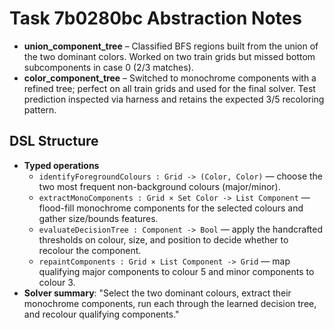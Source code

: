 # Task 7b0280bc Abstraction Notes

- **union_component_tree** – Classified BFS regions built from the union of the two dominant colors. Worked on two train grids but missed bottom subcomponents in case 0 (2/3 matches).
- **color_component_tree** – Switched to monochrome components with a refined tree; perfect on all train grids and used for the final solver. Test prediction inspected via harness and retains the expected 3/5 recoloring pattern.

## DSL Structure
- **Typed operations**
  - `identifyForegroundColours : Grid -> (Color, Color)` — choose the two most frequent non-background colours (major/minor).
  - `extractMonoComponents : Grid × Set Color -> List Component` — flood-fill monochrome components for the selected colours and gather size/bounds features.
  - `evaluateDecisionTree : Component -> Bool` — apply the handcrafted thresholds on colour, size, and position to decide whether to recolour the component.
  - `repaintComponents : Grid × List Component -> Grid` — map qualifying major components to colour 5 and minor components to colour 3.
- **Solver summary**: "Select the two dominant colours, extract their monochrome components, run each through the learned decision tree, and recolour qualifying components."
